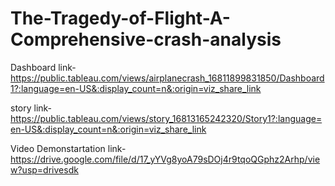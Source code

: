 # The-Tragedy-of-Flight-A-Comprehensive-crash-analysis


Dashboard link-https://public.tableau.com/views/airplanecrash_16811899831850/Dashboard1?:language=en-US&:display_count=n&:origin=viz_share_link

story link-https://public.tableau.com/views/story_16813165242320/Story1?:language=en-US&:display_count=n&:origin=viz_share_link

Video Demonstartation link-https://drive.google.com/file/d/17_yYVg8yoA79sDOj4r9tqoQGphz2Arhp/view?usp=drivesdk
